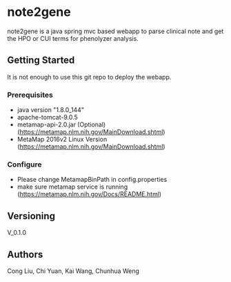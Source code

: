 # note2gene

note2gene is a java spring mvc based webapp to parse clinical note and get the HPO or CUI terms for phenolyzer analysis.

## Getting Started
It is not enough to use this git repo to deploy the webapp.

### Prerequisites
- java version "1.8.0_144"
- apache-tomcat-9.0.5
- metamap-api-2.0.jar (Optional) (https://metamap.nlm.nih.gov/MainDownload.shtml)
- MetaMap 2016v2 Linux Version (https://metamap.nlm.nih.gov/MainDownload.shtml)

### Configure
- Please change MetamapBinPath in config.properties
- make sure metamap service is running (https://metamap.nlm.nih.gov/Docs/README.html)

## Versioning

V_0.1.0
## Authors

Cong Liu, Chi Yuan, Kai Wang, Chunhua Weng
